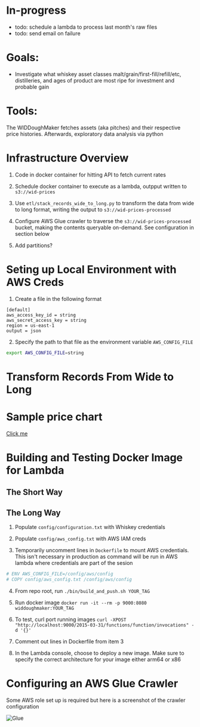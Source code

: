 # In-progress
- todo: schedule a lambda to process last month's raw files
- todo: send email on failure

# Goals:
 - Investigate what whiskey asset classes malt/grain/first-fill/refill/etc, distilleries, and ages of product are most ripe for investment and probable gain
 
# Tools:
The WIDDoughMaker fetches assets (aka pitches) and their respective price histories. Afterwards, exploratory data analysis via python

# Infrastructure Overview

1. Code in docker container for hitting API to fetch current rates

2. Schedule docker container to execute as a lambda, outpput written to `s3://wid-prices`

3. Use `etl/stack_records_wide_to_long.py` to transform the data from wide to long format, writing the output to `s3://wid-prices-processed`

4. Configure AWS Glue crawler to traverse the `s3://wid-prices-processed` bucket, making the contents queryable on-demand. See configuration in section below

5. Add partitions? 

# Seting up Local Environment with AWS Creds

1. Create a file in the following format
```
[default]
aws_access_key_id = string
aws_secret_access_key = string
region = us-east-1
output = json
```

2. Specify the path to that file as the environment variable `AWS_CONFIG_FILE`
```bash
export AWS_CONFIG_FILE=string
```

# Transform Records From Wide to Long

# Sample price chart
[Click me](https://www.whiskyinvestdirect.com/tullibardine/2015/Q4/BBF/chart.do)

# Building and Testing Docker Image for Lambda

## The Short Way


## The Long Way
1. Populate `config/configuration.txt` with Whiskey credentials

2. Populate `config/aws_config.txt` with AWS IAM creds

3. Temporarily uncomment lines in `Dockerfile` to mount AWS credentials. This isn't necessary in production as
command will be run in AWS lambda where credentials are part of the sesion
```Dockerfile
# ENV AWS_CONFIG_FILE=/config/aws/config
# COPY config/aws_config.txt /config/aws/config
```

4. From repo root, run
`./bin/build_and_push.sh YOUR_TAG`

5. Run docker image
`docker run -it --rm -p 9000:8080 widdoughmaker:YOUR_TAG`

6. To test, curl port running images
`curl -XPOST "http://localhost:9000/2015-03-31/functions/function/invocations" -d '{}'`

7. Comment out lines in Dockerfile from item 3

8. In the Lambda console, choose to deploy a new image. Make sure to specify the correct architecture for your image
either arm64 or x86

# Configuring an AWS Glue Crawler

Some AWS role set up is required but here is a screenshot of the crawler configuration

![Glue]('images/aws_glue_crawler_config.png')

